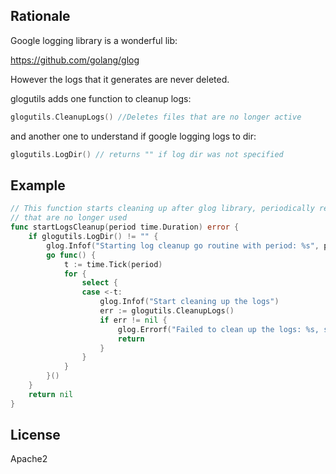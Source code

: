 Rationale
---------
Google logging library is a wonderful lib:

https://github.com/golang/glog

However the logs that it generates are never deleted.

glogutils adds one function to cleanup logs:

```go
glogutils.CleanupLogs() //Deletes files that are no longer active
```

and another one to understand if google logging logs to dir:

```go
glogutils.LogDir() // returns "" if log dir was not specified
```

Example
-------

```go
// This function starts cleaning up after glog library, periodically removing logs
// that are no longer used
func startLogsCleanup(period time.Duration) error {
	if glogutils.LogDir() != "" {
		glog.Infof("Starting log cleanup go routine with period: %s", period)
		go func() {
			t := time.Tick(period)
			for {
				select {
				case <-t:
					glog.Infof("Start cleaning up the logs")
					err := glogutils.CleanupLogs()
					if err != nil {
						glog.Errorf("Failed to clean up the logs: %s, shutting down goroutine", err)
						return
					}
				}
			}
		}()
	}
	return nil
}
```

License
-------

Apache2
